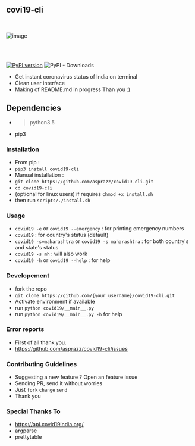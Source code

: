 ## covi19-cli
<br/>

![image](https://github.com/asprazz/covid19-cli/blob/master/screenshots/screenshot1.png)

<br/>
<br/>

[![PyPI version](https://badge.fury.io/py/covid19-cli.svg)](https://badge.fury.io/py/covid19-cli)
![PyPI - Downloads](https://img.shields.io/pypi/dm/covid19-cli)

- Get instant coronavirus status of India on terminal
- Clean user interface
- Making of README.md in progress Than you :)

## Dependencies
- >python3.5
- pip3

### Installation
- From pip :
- `pip3 install covid19-cli`
- Manual installation :
- `git clone https://github.com/asprazz/covid19-cli.git`
- `cd covid19-cli`
- (optional for linux users) if requires `chmod +x install.sh`
- then run `scripts/./install.sh`


### Usage
- `covid19 -e` or `covid19 --emergency` : for printing emergency numbers
- `covid19` : for country's status (default)
- `covid19 -s=maharashtra` or `covid19 -s maharashtra` : for both country's and state's status
- `covid19 -s mh` : will also work
- `covid19 -h` or `covid19 --help` : for help


### Developement
- fork the repo
- `git clone https://github.com/{your_username}/covid19-cli.git`
- Activate environment if available
- run `python covid19/__main__.py`
- run `python covid19/__main__.py -h` for help




### Error reports
- First of all thank you.
- https://github.com/asprazz/covid19-cli/issues

### Contributing Guidelines
- Suggesting a new feature ? Open an feature issue
- Sending PR, send it without worries
- Just `fork` `change` `send`
- Thank you

### Special Thanks To
- https://api.covid19india.org/
- argparse
- prettytable
